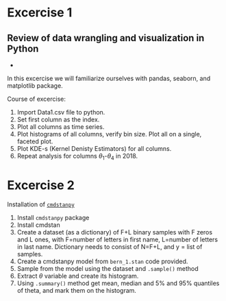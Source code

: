 # Excercise 1 

## Review of data wrangling and visualization in Python
-

In this excercise we will familiarize ourselves with pandas, seaborn, and matplotlib package.

Course of excercise:

1. Import Data1.csv file to python.
2. Set first column as the index.
3. Plot all columns as time series.
4. Plot histograms of all columns, verify bin size. Plot all on a single, faceted plot.
5. Plot KDE-s (Kernel Denisty Estimators) for all columns. 
6. Repeat analysis for columns $\theta_1$-$\theta_4$ in 2018.

# Excercise 2

Installation of [```cmdstanpy```](https://cmdstanpy.readthedocs.io/en/v0.9.68/index.html)
1. Install ```cmdstanpy``` package
2. Install cmdstan
2. Create a dataset (as a dictionary) of F+L binary samples with F zeros and L ones, with F=number of letters in first name, L=number of letters in last name. Dictionary needs to consist of N=F+L, and y = list of samples.
3. Create a cmdstanpy model from ```bern_1.stan``` code provided.
4. Sample from the model using the dataset and ```.sample()``` method
5. Extract $\theta$ variable and create its histogram.
6. Using ```.summary()``` method get mean, median and 5% and 95% quantiles of theta, and mark them on the histogram.

